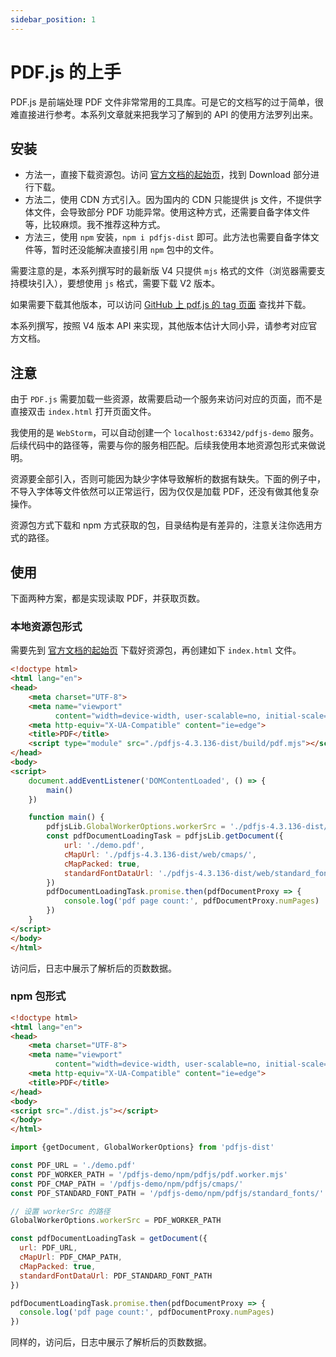 ```yaml
---
sidebar_position: 1
---
```


# PDF.js 的上手

PDF.js 是前端处理 PDF 文件非常常用的工具库。可是它的文档写的过于简单，很难直接进行参考。本系列文章就来把我学习了解到的 API 的使用方法罗列出来。

## 安装

* 方法一，直接下载资源包。访问 [官方文档的起始页](https://mozilla.github.io/pdf.js/getting_started/)，找到 Download 部分进行下载。
* 方法二，使用 CDN 方式引入。因为国内的 CDN 只能提供 js 文件，不提供字体文件，会导致部分 PDF 功能异常。使用这种方式，还需要自备字体文件等，比较麻烦。我不推荐这种方式。
* 方法三，使用 `npm` 安装，`npm i pdfjs-dist` 即可。此方法也需要自备字体文件等，暂时还没能解决直接引用 `npm` 包中的文件。

需要注意的是，本系列撰写时的最新版 V4 只提供 `mjs` 格式的文件（浏览器需要支持模块引入），要想使用 `js` 格式，需要下载 V2 版本。

如果需要下载其他版本，可以访问 [GitHub 上 pdf.js 的 tag 页面](https://github.com/mozilla/pdf.js/tags) 查找并下载。

本系列撰写，按照 V4 版本 API 来实现，其他版本估计大同小异，请参考对应官方文档。

## 注意

由于 `PDF.js` 需要加载一些资源，故需要启动一个服务来访问对应的页面，而不是直接双击 `index.html` 打开页面文件。

我使用的是 `WebStorm`，可以自动创建一个 `localhost:63342/pdfjs-demo` 服务。后续代码中的路径等，需要与你的服务相匹配。后续我使用本地资源包形式来做说明。

资源要全部引入，否则可能因为缺少字体导致解析的数据有缺失。下面的例子中，不导入字体等文件依然可以正常运行，因为仅仅是加载 PDF，还没有做其他复杂操作。

资源包方式下载和 npm 方式获取的包，目录结构是有差异的，注意关注你选用方式的路径。

## 使用

下面两种方案，都是实现读取 PDF，并获取页数。

### 本地资源包形式

需要先到 [官方文档的起始页](https://mozilla.github.io/pdf.js/getting_started/) 下载好资源包，再创建如下 `index.html` 文件。

```html
<!doctype html>
<html lang="en">
<head>
    <meta charset="UTF-8">
    <meta name="viewport"
          content="width=device-width, user-scalable=no, initial-scale=1.0, maximum-scale=1.0, minimum-scale=1.0">
    <meta http-equiv="X-UA-Compatible" content="ie=edge">
    <title>PDF</title>
    <script type="module" src="./pdfjs-4.3.136-dist/build/pdf.mjs"></script>
</head>
<body>
<script>
    document.addEventListener('DOMContentLoaded', () => {
        main()
    })

    function main() {
        pdfjsLib.GlobalWorkerOptions.workerSrc = './pdfjs-4.3.136-dist/build/pdf.worker.mjs'
        const pdfDocumentLoadingTask = pdfjsLib.getDocument({
            url: './demo.pdf',
            cMapUrl: './pdfjs-4.3.136-dist/web/cmaps/',
            cMapPacked: true,
            standardFontDataUrl: './pdfjs-4.3.136-dist/web/standard_fonts/',
        })
        pdfDocumentLoadingTask.promise.then(pdfDocumentProxy => {
            console.log('pdf page count:', pdfDocumentProxy.numPages)
        })
    }
</script>
</body>
</html>


```

访问后，日志中展示了解析后的页数数据。

### npm 包形式

```html
<!doctype html>
<html lang="en">
<head>
    <meta charset="UTF-8">
    <meta name="viewport"
          content="width=device-width, user-scalable=no, initial-scale=1.0, maximum-scale=1.0, minimum-scale=1.0">
    <meta http-equiv="X-UA-Compatible" content="ie=edge">
    <title>PDF</title>
</head>
<body>
<script src="./dist.js"></script>
</body>
</html>
```

```js
import {getDocument, GlobalWorkerOptions} from 'pdfjs-dist'

const PDF_URL = './demo.pdf'
const PDF_WORKER_PATH = '/pdfjs-demo/npm/pdfjs/pdf.worker.mjs'
const PDF_CMAP_PATH = '/pdfjs-demo/npm/pdfjs/cmaps/'
const PDF_STANDARD_FONT_PATH = '/pdfjs-demo/npm/pdfjs/standard_fonts/'

// 设置 workerSrc 的路径
GlobalWorkerOptions.workerSrc = PDF_WORKER_PATH

const pdfDocumentLoadingTask = getDocument({
  url: PDF_URL,
  cMapUrl: PDF_CMAP_PATH,
  cMapPacked: true,
  standardFontDataUrl: PDF_STANDARD_FONT_PATH
})

pdfDocumentLoadingTask.promise.then(pdfDocumentProxy => {
  console.log('pdf page count:', pdfDocumentProxy.numPages)
})
```

同样的，访问后，日志中展示了解析后的页数数据。
